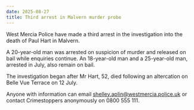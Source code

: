 ```yaml
---
date: 2025-08-27
title: Third arrest in Malvern murder probe
---
```


West Mercia Police have made a third arrest in the investigation into the death of Paul Hart in Malvern.

A 20-year-old man was arrested on suspicion of murder and released on bail while enquiries continue. An 18-year-old man and a 25-year-old man, arrested in July, also remain on bail.

The investigation began after Mr Hart, 52, died following an altercation on Belle Vue Terrace on 12 July.

Anyone with information can email shelley.aplin@westmercia.police.uk or contact Crimestoppers anonymously on 0800 555 111.
